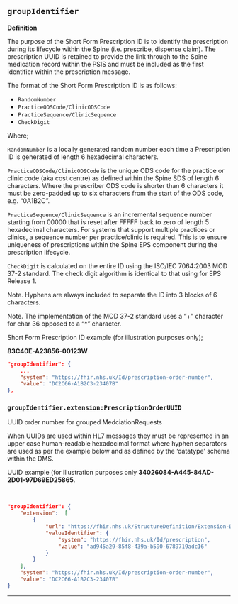 ## `groupIdentifier`

<b>Definition</b><br>

The purpose of the Short Form Prescription ID is to identify the prescription during its lifecycle within the Spine (i.e. prescribe, dispense  claim). The prescription UUID is retained to provide the link through to the Spine medication record within the PSIS and must be included as the first identifier within the prescription message.


The format of the Short Form Prescription ID is as follows:

- `RandomNumber`
- `PracticeODSCode/ClinicODSCode`
- `PracticeSequence/ClinicSequence`
- `CheckDigit`

Where;

 `RandomNumber` is a locally generated random number each time a Prescription ID is generated of length 6 hexadecimal characters.

`PracticeODSCode/ClinicODSCode` is the unique ODS code for the practice or clinic code (aka cost centre) as defined within the Spine SDS of length 6 characters. Where the prescriber ODS code is shorter than 6 characters it must be zero-padded up to six characters from the start of the ODS code, e.g. “0A1B2C”.

`PracticeSequence/ClinicSequence` is an incremental sequence number starting from 00000 that is reset after FFFFF back to zero of length 5 hexadecimal characters. For systems that support multiple practices or clinics, a sequence number per practice/clinic is required. This is to ensure uniqueness of prescriptions within the Spine EPS component during the prescription lifecycle.

`CheckDigit` is calculated on the entire ID using the ISO/IEC 7064:2003 MOD 37-2 standard. The check digit algorithm is identical to that using for EPS Release 1.

Note. Hyphens are always included to separate the ID into 3 blocks of 6 characters.

Note. The implementation of the MOD 37-2 standard uses a “+” character for char 36 opposed to a “*” character.

Short Form Prescription ID example (for illustration purposes only);

**83C40E-A23856-00123W**


```json 
"groupIdentifier": {
    ...
    "system": "https://fhir.nhs.uk/Id/prescription-order-number",
    "value": "DC2C66-A1B2C3-23407B"
},
```

### `groupIdentifier.extension:PrescriptionOrderUUID`

UUID order number for grouped MedciationRequests

When UUIDs are used within HL7 messages they must be represented in an upper case human-readable hexadecimal format where hyphen separators are used as per the example below and as defined by the ‘datatype’ schema within the DMS.

UUID example (for illustration purposes only **34026084-A445-84AD-2D01-97D69ED25865**.

<br>

```json 
"groupIdentifier": {
    "extension":  [
        {
            "url": "https://fhir.nhs.uk/StructureDefinition/Extension-DM-PrescriptionId",
            "valueIdentifier": {
                "system": "https://fhir.nhs.uk/Id/prescription",
                "value": "ad945a29-85f8-439a-b590-6789719adc16"
            }
        }
    ],
    "system": "https://fhir.nhs.uk/Id/prescription-order-number",
    "value": "DC2C66-A1B2C3-23407B"
}
```
---

 
